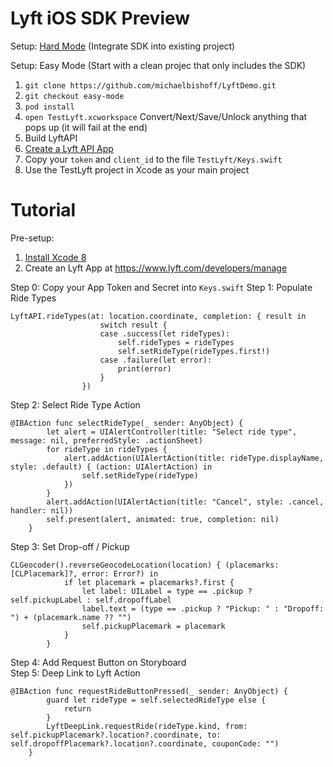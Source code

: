 # Lyft iOS SDK **Preview**
Setup: [Hard Mode](https://github.com/michaelbishoff/LyftDemo/tree/master/LyftSDK) (Integrate SDK into existing project)  

Setup: Easy Mode (Start with a clean projec that only includes the SDK)  
1. `git clone https://github.com/michaelbishoff/LyftDemo.git`  
2. `git checkout easy-mode`  
3. `pod install`  
4. `open TestLyft.xcworkspace` Convert/Next/Save/Unlock anything that pops up (it will fail at the end)  
5. Build LyftAPI  
6. [Create a Lyft API App](https://www.lyft.com/developers/manage)  
7. Copy your `token` and `client_id` to the file `TestLyft/Keys.swift`  
8. Use the TestLyft project in Xcode as your main project  

# Tutorial
Pre-setup:
1. [Install Xcode 8](https://developer.apple.com/download/)
2. Create an Lyft App at https://www.lyft.com/developers/manage

Step 0: Copy your App Token and Secret into `Keys.swift`
Step 1: Populate Ride Types
```
LyftAPI.rideTypes(at: location.coordinate, completion: { result in
                    switch result {
                    case .success(let rideTypes):
                        self.rideTypes = rideTypes
                        self.setRideType(rideTypes.first!)
                    case .failure(let error):
                        print(error)
                    }
                })
```
Step 2: Select Ride Type Action
```
@IBAction func selectRideType(_ sender: AnyObject) {
        let alert = UIAlertController(title: "Select ride type", message: nil, preferredStyle: .actionSheet)
        for rideType in rideTypes {
            alert.addAction(UIAlertAction(title: rideType.displayName, style: .default) { (action: UIAlertAction) in
                self.setRideType(rideType)
            })
        }
        alert.addAction(UIAlertAction(title: "Cancel", style: .cancel, handler: nil))
        self.present(alert, animated: true, completion: nil)
    }
```
Step 3: Set Drop-off / Pickup
```
CLGeocoder().reverseGeocodeLocation(location) { (placemarks: [CLPlacemark]?, error: Error?) in
            if let placemark = placemarks?.first {
                let label: UILabel = type == .pickup ? self.pickupLabel : self.dropoffLabel
                label.text = (type == .pickup ? "Pickup: " : "Dropoff: ") + (placemark.name ?? "")
                self.pickupPlacemark = placemark
            }
        }
```
Step 4: Add Request Button on Storyboard  
Step 5: Deep Link to Lyft Action
```
@IBAction func requestRideButtonPressed(_ sender: AnyObject) {
        guard let rideType = self.selectedRideType else {
            return
        }
        LyftDeepLink.requestRide(rideType.kind, from: self.pickupPlacemark?.location?.coordinate, to: self.dropoffPlacemark?.location?.coordinate, couponCode: "")
    }
```